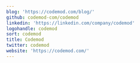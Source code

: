 ```yaml
---
blog: 'https://codemod.com/blog/'
github: codemod-com/codemod
linkedin: 'https://linkedin.com/company/codemod'
logohandle: codemod
sort: codemod
title: Codemod
twitter: codemod
website: 'https://codemod.com/'
---
```

